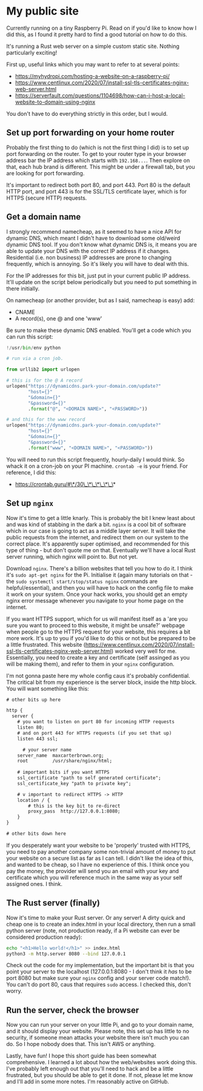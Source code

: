 # My public site

Currently running on a tiny Raspberry Pi. Read on if you'd like to know how I did this, as I found it pretty hard to find a good tutorial on how to do this.

It's running a Rust web server on a simple custom static site. Nothing particularly exciting!

First up, useful links which you may want to refer to at several points:

- https://myhydropi.com/hosting-a-website-on-a-raspberry-pi/
- https://www.centlinux.com/2020/07/install-ssl-tls-certificates-nginx-web-server.html
- https://serverfault.com/questions/1104698/how-can-i-host-a-local-website-to-domain-using-nginx

You don't have to do everything strictly in this order, but I would.

## Set up port forwarding on your home router

Probably the first thing to do (which is not the first thing I did) is to set up port forwarding on the router. To get to your router type in your browser address bar the IP address which starts with `192.168...`. Then explore on that, each hub brand is different. This might be under a firewall tab, but you are looking for port forwarding.

It's important to redirect both port 80, and port 443. Port 80 is the default HTTP port, and port 443 is for the SSL/TLS certificate layer, which is for HTTPS (secure HTTP) requests.

## Get a domain name

I strongly recommend namecheap, as it seemed to have a nice API for dynamic DNS, which meant I didn't have to download some old/weird dynamic DNS tool. If you don't know what dynamic DNS is, it means you are able to update your DNS with the correct IP address if it changes. Residential (i.e. non business) IP addresses are prone to changing frequently, which is annoying. So it's likely you will have to deal with this.

For the IP addresses for this bit, just put in your current public IP address. It'll update on the script below periodically but you need to put something in there initially.

On namecheap (or another provider, but as I said, namecheap is easy) add:
- CNAME
- A record(s), one @ and one 'www'

Be sure to make these dynamic DNS enabled. You'll get a code which you can run this script:

```python
!/usr/bin/env python

# run via a cron job.

from urllib2 import urlopen

# this is for the @ A record
urlopen("https://dynamicdns.park-your-domain.com/update?"
        "host={}"
        "&domain={}"
        "&password={}"
        .format("@", "<DOMAIN NAME>", "<PASSWORD>"))

# and this for the www record
urlopen("https://dynamicdns.park-your-domain.com/update?"
        "host={}"
        "&domain={}"
        "&password={}"
        .format("www", "<DOMAIN NAME>", "<PASSWORD>"))
```

You will need to run this script frequently, hourly-daily I would think. So whack it on a cron-job on your PI machine. `crontab -e` is your friend. For reference, I did this:

- https://crontab.guru/#\*/30\_\*\_\*\_\*\_\*

## Set up `nginx`

Now it's time to get a little knarly. This is probably the bit I knew least about and was kind of stabbing in the dark a bit. `nginx` is a cool bit of software which in our case is going to act as a middle layer server. It will take the public requests from the internet, and redirect them on our system to the correct place. It's apparently super optimised, and recommended for this type of thing - but don't quote me on that. Eventually we'll have a local Rust server running, which nginx will point to. But not yet.

Download `nginx`. There's a billion websites that tell you how to do it. I think it's `sudo apt-get nginx` for the Pi. Initialise it (again many tutorials on that - the `sudo systemctl start/stop/status nginx` commands are helpful/essential), and then you will have to hack on the config file to make it work on your system. Once your hack works, you should get an empty nginx error message whenever you navigate to your home page on the internet.

If you want HTTPS support, which for us will manifest itself as a 'are you sure you want to proceed to this website, it might be unsafe?' webpage when people go to the HTTPS request for your website, this requires a bit more work. It's up to you if you'd like to do this or not but be prepared to be a little frustrated. This website (https://www.centlinux.com/2020/07/install-ssl-tls-certificates-nginx-web-server.html) worked very well for me. Essentially, you need to create a key and certificate (self assinged as you will be making them), and refer to them in your `nginx` configuration.

I'm not gonna paste here my whole config caus it's probably confidential. The critical bit from my experience is the server block, inside the http block. You will want something like this:

```txt
# other bits up here

http {
  server {
    # you want to listen on port 80 for incoming HTTP requests
    listen 80;
    # and on port 443 for HTTPS requests (if you set that up)
    listen 443 ssl;

	  # your server name
    server_name  maxcarterbrown.org;
    root         /usr/share/nginx/html;
    
    # important bits if you want HTTPS
    ssl_certificate "path to self generated certificate";
    ssl_certificate_key "path to private key";

    # v important to redirect HTTPS -> HTTP
    location / {
	    # this is the key bit to re-direct
	    proxy_pass	http://127.0.0.1:8080;
    }
}

# other bits down here
```

If you desperately want your website to be 'properly' trusted with HTTPS, you need to pay another company some non-trivial amount of money to put your website on a secure list as far as I can tell. I didn't like the idea of this, and wanted to be cheap, so I have no experience of this. I think once you pay the money, the provider will send you an email with your key and certificate which you will reference much in the same way as your self assigned ones. I think.

## The Rust server (finally)

Now it's time to make your Rust server. Or any server! A dirty quick and cheap one is to create an index.html in your local directory, then run a small python server (note, not production ready, if a Pi website can ever be considered production ready):

```bash
echo "<h1>Hello world!</h1>" >> index.html
python3 -m http.server 8080 --bind 127.0.0.1
```

 Check out the code for my implementation, but the important bit is that you point your server to the localhost (127.0.0.1:8080 - I don't think it *has* to be port 8080 but make sure your `nginx` config and your server code match!). You can't do port 80, caus that requires `sudo` access. I checked this, don't worry.

## Run the server, check the browser

Now you can run your server on your little Pi, and go to your domain name, and it should display your website. Please note, this set up has little to no security, if someone mean attacks your website there isn't much you can do. So I hope nobody does that. This isn't AWS or anything.

Lastly, have fun! I hope this short guide has been somewhat comprehensive. I learned a lot about how the web/websites work doing this. I've probably left enough out that you'll need to hack and be a little frustrated, but you should be able to get it done. If not, please let me know and I'll add in some more notes. I'm reasonably active on GitHub.